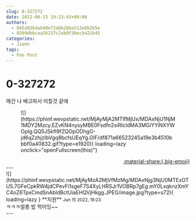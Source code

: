 ```yaml
---
slug: 0-327272
date: 2022-06-15 19:23:43+09:00
authors:
  - 045a926dab40ef2abb2bba512e8b2b5e
  - 6599dbbcaa26237c2ab0f3becb421b45
categories:
  - Jiwon
tags:
  - Fan Post
---
```


# 0-327272

<div class="post-container" markdown="1">
<div class="content-container md-sidebar__scrollwrap" markdown="1">

메건 나 배고파서 미칠것 같애
<figure markdown="1">
![](https://phinf.wevpstatic.net/MjAyMjA2MTlfMjUx/MDAxNjU1NjM1MDY2Mzcy.EZvKN4nysyMBE0Fsdfn2siRIcIdMA3MGiYYiNXYWOpIg.QQ5JSkfI9fZQOpODhgO-jd6qZzhjzIbVgq8bcfsUEqYg.GIF/df871a66523245a19e3b4510bbbf0a40832.gif?type=e1920){ loading=lazy onclick="openFullscreen(this)"}
</figure>


</div>
</div>

<div style="text-align: right;" markdown="1">
<a href="https://weverse.io/fromis9/fanpost/0-327272" style="text-align: right;">:material-share:{.big-emoji}</a>
</div>
---

<div class="comments-container md-sidebar__scrollwrap" markdown="1">
<div class="comment" markdown="1">
<div class='id-container' markdown="1">
![](https://phinf.wevpstatic.net/MjAyMzA2MjVfMzMg/MDAxNjg3NjU0MTExOTU5.7GFeCpkRW4jdCPevFi1sgeF7S4XyLHRSJr1VOBRp7gEg.mY0LxqknzXmYC4oZ6TpxCmdSnAbldBctUiaEHQVjHkgg.JPEG/image.jpg?type=s72){ loading=lazy }
**<span class="artist">지원</span>** <small>Jun 15 2022, 19:23</small><br>
</div>
<div class='comment-body' markdown="1">
ㅋㅋㅋ얼릉 밥 먹어잉~~
</div>
</div>
</div>
---
